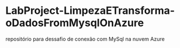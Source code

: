 # LabProject-LimpezaETransforma-oDadosFromMysqlOnAzure
repositório para dessafio de conexão com MySql na nuvem Azure
